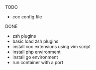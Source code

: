 TODO

- coc config file

DONE

- zsh plugins
- basic load zsh plugins
- install coc extensions using vim script
- install php environment
- install go environment
- run container with a port
